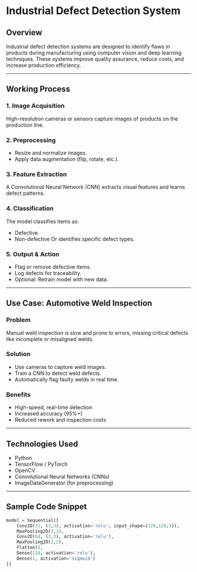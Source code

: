 # Industrial Defect Detection System

## Overview
Industrial defect detection systems are designed to identify flaws in products during manufacturing using computer vision and deep learning techniques. These systems improve quality assurance, reduce costs, and increase production efficiency.

---

## Working Process

### 1. Image Acquisition
High-resolution cameras or sensors capture images of products on the production line.

### 2. Preprocessing
- Resize and normalize images.
- Apply data augmentation (flip, rotate, etc.).

### 3. Feature Extraction
A Convolutional Neural Network (CNN) extracts visual features and learns defect patterns.

### 4. Classification
The model classifies items as:
- Defective
- Non-defective
Or identifies specific defect types.

### 5. Output & Action
- Flag or remove defective items.
- Log defects for traceability.
- Optional: Retrain model with new data.

---

## Use Case: Automotive Weld Inspection

### Problem
Manual weld inspection is slow and prone to errors, missing critical defects like incomplete or misaligned welds.

### Solution
- Use cameras to capture weld images.
- Train a CNN to detect weld defects.
- Automatically flag faulty welds in real time.

### Benefits
- High-speed, real-time detection
- Increased accuracy (95%+)
- Reduced rework and inspection costs

---

## Technologies Used
- Python
- TensorFlow / PyTorch
- OpenCV
- Convolutional Neural Networks (CNNs)
- ImageDataGenerator (for preprocessing)

---

## Sample Code Snippet

```python
model = Sequential([
    Conv2D(32, (3,3), activation='relu', input_shape=(128,128,3)),
    MaxPooling2D(2,2),
    Conv2D(64, (3,3), activation='relu'),
    MaxPooling2D(2,2),
    Flatten(),
    Dense(128, activation='relu'),
    Dense(1, activation='sigmoid')
])
